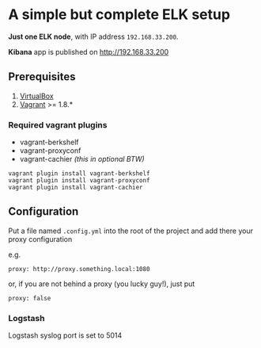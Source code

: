 # A simple but complete ELK setup

__Just one ELK node__, with IP address ``192.168.33.200``.

__Kibana__ app is published on http://192.168.33.200

## Prerequisites

1. [VirtualBox](https://www.virtualbox.org/)
2. [Vagrant](https://www.vagrantup.com/) >= 1.8.*

### Required vagrant plugins

* vagrant-berkshelf
* vagrant-proxyconf
* vagrant-cachier _(this in optional BTW)_

```
vagrant plugin install vagrant-berkshelf
vagrant plugin install vagrant-proxyconf
vagrant plugin install vagrant-cachier
```

## Configuration
Put a file named ``.config.yml`` into the root of the project and add there your proxy configuration

e.g.
```
proxy: http://proxy.something.local:1080
```

or, if you are not behind a proxy (you lucky guy!), just put

```
proxy: false
```

### Logstash
Logstash syslog port is set to 5014
